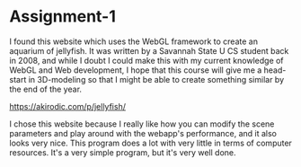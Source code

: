 # Assignment-1
I found this website which uses the WebGL framework to create an aquarium of jellyfish. It was written by a Savannah State U CS student back in 2008, and while I doubt I could make this with my current knowledge of WebGL and Web development, I hope that this course will give me a head-start in 3D-modeling so that I might be able to create something similar by the end of the year.

https://akirodic.com/p/jellyfish/

I chose this website because I really like how you can modify the scene parameters and play around with the webapp's performance, and it also looks very nice.
This program does a lot with very little in terms of computer resources. It's a very simple program, but it's very well done.
